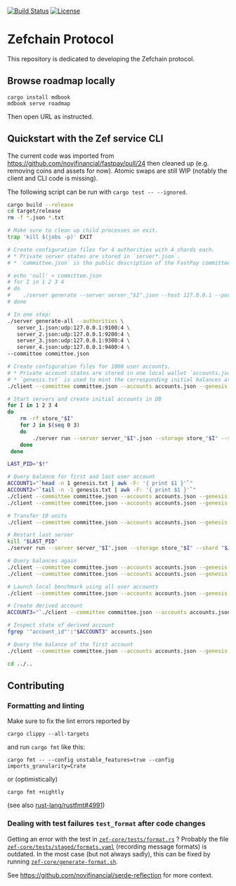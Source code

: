 [![Build Status](https://github.com/zefchain/zefchain-protocol/actions/workflows/rust.yml/badge.svg)](https://github.com/zef/zef-protocol/actions/workflows/rust.yml)
[![License](https://img.shields.io/badge/license-Apache-green.svg)](LICENSE.md)

# Zefchain Protocol

This repository is dedicated to developing the Zefchain protocol.

## Browse roadmap locally

```
cargo install mdbook
mdbook serve roadmap
```
Then open URL as instructed.

## Quickstart with the Zef service CLI

The current code was imported from https://github.com/novifinancial/fastpay/pull/24 then
cleaned up (e.g. removing coins and assets for now). Atomic swaps are still WIP (notably
the client and CLI code is missing).

The following script can be run with `cargo test -- --ignored`.

```bash
cargo build --release
cd target/release
rm -f *.json *.txt

# Make sure to clean up child processes on exit.
trap 'kill $(jobs -p)' EXIT

# Create configuration files for 4 authorities with 4 shards each.
# * Private server states are stored in `server*.json`.
# * `committee.json` is the public description of the FastPay committee.

# echo 'null' > committee.json
# for I in 1 2 3 4
# do
#    ./server generate --server server_"$I".json --host 127.0.0.1 --port 9"$I"00 --shards 4 >> committee.json
# done

# In one step:
./server generate-all --authorities \
   server_1.json:udp:127.0.0.1:9100:4 \
   server_2.json:udp:127.0.0.1:9200:4 \
   server_3.json:udp:127.0.0.1:9300:4 \
   server_4.json:udp:127.0.0.1:9400:4 \
--committee committee.json

# Create configuration files for 1000 user accounts.
# * Private account states are stored in one local wallet `accounts.json`.
# * `genesis.txt` is used to mint the corresponding initial balances at startup on the server side.
./client --committee committee.json --accounts accounts.json --genesis genesis.txt create_genesis_config 1000 --initial-funding 100

# Start servers and create initial accounts in DB
for I in 1 2 3 4
do
    rm -rf store_"$I"
    for J in $(seq 0 3)
    do
        ./server run --server server_"$I".json --storage store_"$I" --shard "$J" --genesis genesis.txt --committee committee.json &
    done
 done

LAST_PID="$!"

# Query balance for first and last user account
ACCOUNT1="`head -n 1 genesis.txt | awk -F: '{ print $1 }'`"
ACCOUNT2="`tail -n -1 genesis.txt | awk -F: '{ print $1 }'`"
./client --committee committee.json --accounts accounts.json --genesis genesis.txt query_balance "$ACCOUNT1"
./client --committee committee.json --accounts accounts.json --genesis genesis.txt query_balance "$ACCOUNT2"

# Transfer 10 units
./client --committee committee.json --accounts accounts.json --genesis genesis.txt transfer 10 --from "$ACCOUNT1" --to "$ACCOUNT2"

# Restart last server
kill "$LAST_PID"
./server run --server server_"$I".json --storage store_"$I" --shard "$J" --genesis genesis.txt --committee committee.json &

# Query balances again
./client --committee committee.json --accounts accounts.json --genesis genesis.txt query_balance "$ACCOUNT1"
./client --committee committee.json --accounts accounts.json --genesis genesis.txt query_balance "$ACCOUNT2"

# Launch local benchmark using all user accounts
./client --committee committee.json --accounts accounts.json --genesis genesis.txt benchmark

# Create derived account
ACCOUNT3="`./client --committee committee.json --accounts accounts.json --genesis genesis.txt open_account --from "$ACCOUNT1"`"

# Inspect state of derived account
fgrep '"account_id"':"$ACCOUNT3" accounts.json

# Query the balance of the first account
./client --committee committee.json --accounts accounts.json --genesis genesis.txt query_balance "$ACCOUNT1"

cd ../..
```

## Contributing

### Formatting and linting

Make sure to fix the lint errors reported by
```
cargo clippy --all-targets
```
and run `cargo fmt` like this:
```
cargo fmt -- --config unstable_features=true --config imports_granularity=Crate
```
or (optimistically)
```
cargo fmt +nightly
```
(see also [rust-lang/rustfmt#4991](https://github.com/rust-lang/rustfmt/issues/4991))

### Dealing with test failures `test_format` after code changes

Getting an error with the test in [`zef-core/tests/format.rs`](zef-core/tests/format.rs) ?
Probably the file [`zef-core/tests/staged/formats.yaml`](zef-core/tests/staged/formats.yaml) (recording message formats) is
outdated. In the most case (but not always sadly), this can be fixed by running
[`zef-core/generate-format.sh`](zef-core/generate-format.sh).

See https://github.com/novifinancial/serde-reflection for more context.
